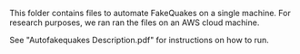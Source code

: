 This folder contains files to automate FakeQuakes on a single machine. For research purposes, we ran ran the files on an AWS cloud machine.

See "Autofakequakes Description.pdf"  for instructions on how to run.
